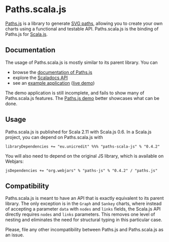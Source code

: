 Paths.scala.js
==============

[Paths.js](https://github.com/andreaferretti/paths-js) is a library to generate [SVG paths](http://www.w3.org/TR/SVG/paths.html), allowing you to create your own charts using a functional and testable API. Paths.scala.js is the binding of Paths.js for [Scala.js](http://www.scala-js.org/).

Documentation
-------------

The usage of Paths.scala.js is mostly similar to its parent library. You can

- browse the [documentation of Paths.js](https://github.com/andreaferretti/paths-js/wiki)
- explore the [Scaladocs API](http://andreaferretti.github.io/paths-scala-js)
- see an [example application](https://github.com/andreaferretti/paths-scala-js-demo) ([live demo](http://andreaferretti.github.io/paths-scala-js-demo/))

The demo application is still incomplete, and fails to show many of Paths.scala.js features. The [Paths.js demo](http://andreaferretti.github.io/paths-js-demo/) better showcases what can be done.

Usage
-----

Paths.scala.js is published for Scala 2.11 with Scala.js 0.6. In a Scala.js project, you can depend on Paths.scala.js with

    libraryDependencies += "eu.unicredit" %%% "paths-scala-js" % "0.4.2"

You will also need to depend on the original JS library, which is available on Webjars:

    jsDependencies += "org.webjars" % "paths-js" % "0.4.2" / "paths.js"

Compatibility
-------------

Paths.scala.js is meant to have an API that is exactly equivalent to its parent library. The only exception is in the `Graph` and `Sankey` charts, where instead of accepting a parameter `data` with `nodes` and `links` fields, the Scala.js API directly requires `nodes` and `links` parameters. This removes one level of nesting and eliminates the need for structural typing in this particular case.

Please, file any other incompatibility between Paths.js and Paths.scala.js as an issue.